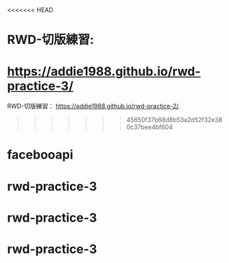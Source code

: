 <<<<<<< HEAD
# RWD-切版練習:
https://addie1988.github.io/rwd-practice-3/
=======
RWD-切版練習：
https://addie1988.github.io/rwd-practice-2/.

>>>>>>> 45650f37b68d8b53a2d52f32e380c37bee4bf604
# facebooapi
# rwd-practice-3
# rwd-practice-3
# rwd-practice-3
